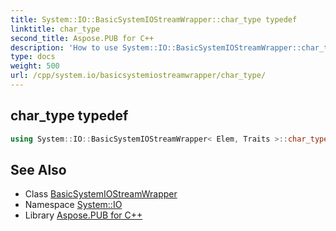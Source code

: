 ```yaml
---
title: System::IO::BasicSystemIOStreamWrapper::char_type typedef
linktitle: char_type
second_title: Aspose.PUB for C++
description: 'How to use System::IO::BasicSystemIOStreamWrapper::char_type typedef of System::IO::BasicSystemIOStreamWrapper class in C++.'
type: docs
weight: 500
url: /cpp/system.io/basicsystemiostreamwrapper/char_type/
---
```

## char_type typedef




```cpp
using System::IO::BasicSystemIOStreamWrapper< Elem, Traits >::char_type =  Elem
```

## See Also

* Class [BasicSystemIOStreamWrapper](../)
* Namespace [System::IO](../../)
* Library [Aspose.PUB for C++](../../../)
